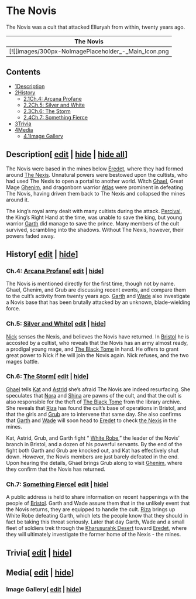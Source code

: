 # The Novis

The Novis was a cult that attacked Elluryah from within, twenty years ago.

| The Novis |
| --- |
| [![[images/300px-NoImagePlaceholder_-_Main_Icon.png|Image]]](/wiki/File:NoImagePlaceholder_-_Main_Icon.png) |

## Contents

- [1Description](#Description)
- [2History](#History)
  - [2.1Ch.4: Arcana Profane](#Ch.4:_Arcana_Profane)
  - [2.2Ch.5: Silver and White](#Ch.5:_Silver_and_White)
  - [2.3Ch.6: The Storm](#Ch.6:_The_Storm)
  - [2.4Ch.7: Something Fierce](#Ch.7:_Something_Fierce)
- [3Trivia](#Trivia)
- [4Media](#Media)
  - [4.1Image Gallery](#Image_Gallery)

## Description\[ [edit](/wiki/The_Novis?action=edit&section=1 "Edit section: Description") \| [hide](/wiki/The_Novis "Expand or collapse this section") \| [hide all](/wiki/The_Novis "Expand or collapse all sections on this page")\]

The Novis were based in the mines below [Eredet](/wiki/Eredet "Eredet"), where they had formed around [The Nexis](/wiki/The_Nexis "The Nexis"). Unnatural powers were bestowed upon the cultists, who had used The Nexis to open a portal to another world. Witch [Ghael](/wiki/Ghael "Ghael"), Great Mage [Ghenim](/wiki/Ghenim "Ghenim"), and dragonborn warrior [Atlas](/wiki/Atlas "Atlas") were prominent in defeating The Novis, having driven them back to The Nexis and collapsed the mines around it.

The king’s royal army dealt with many cultists during the attack. [Percival](/wiki/Percival?action=edit&redlink=1 "Percival (page does not exist)"), the King’s Right Hand at the time, was unable to save the king, but young warrior [Garth](/wiki/Garth "Garth") did manage to save the prince. Many members of the cult survived, scrambling into the shadows. Without The Nexis, however, their powers faded away.

## History\[ [edit](/wiki/The_Novis?action=edit&section=2 "Edit section: History") \| [hide](/wiki/The_Novis "Expand or collapse this section")\]

### Ch.4: [Arcana Profane](/wiki/Arcana_Profane "Arcana Profane")\[ [edit](/wiki/The_Novis?action=edit&section=3 "Edit section: Ch.4: Arcana Profane") \| [hide](/wiki/The_Novis "Expand or collapse this section")\]

The Novis is mentioned directly for the first time, though not by name. Ghael, Ghenim, and Grub are discussing recent events, and compare them to the cult’s activity from twenty years ago. [Garth](/wiki/Garth "Garth") and [Wade](/wiki/Wade "Wade") also investigate a Novis base that has been brutally attacked by an unknown, blade-wielding force.

### Ch.5: [Silver and White](/wiki/Silver_and_White "Silver and White")\[ [edit](/wiki/The_Novis?action=edit&section=4 "Edit section: Ch.5:  Silver and White") \| [hide](/wiki/The_Novis "Expand or collapse this section")\]

[Nick](/wiki/Nick "Nick") senses the Nexis, and believes the Novis have returned. In [Bristol](/wiki/Bristol "Bristol") he is accosted by a cultist, who reveals that the Novis has an army almost ready, a prodigal young mage, and [The Black Tome](/wiki/The_Black_Tome?action=edit&redlink=1 "The Black Tome (page does not exist)") in hand. He offers to grant great power to Nick if he will join the Novis again. Nick refuses, and the two mages battle.

### Ch.6: [The Storm](/wiki/The_Storm "The Storm")\[ [edit](/wiki/The_Novis?action=edit&section=5 "Edit section: Ch.6: The Storm") \| [hide](/wiki/The_Novis "Expand or collapse this section")\]

[Ghael](/wiki/Ghael "Ghael") tells [Kat](/wiki/Kat "Kat") and [Astrid](/wiki/Astrid "Astrid") she’s afraid The Novis are indeed resurfacing. She speculates that [Nora](/wiki/Nora "Nora") and [Shina](/wiki/Shina "Shina") are pawns of the cult, and that the cult is also responsible for the theft of [The Black Tome](/wiki/The_Black_Tome?action=edit&redlink=1 "The Black Tome (page does not exist)") from the library archive. She reveals that [Riza](/wiki/Riza "Riza") has found the cult’s base of operations in Bristol, and that the girls and [Grub](/wiki/Grub "Grub") are to intervene that same day. She also confirms that [Garth](/wiki/Garth "Garth") and [Wade](/wiki/Wade "Wade") will soon head to [Eredet](/wiki/Eredet "Eredet") to check [the Nexis](/wiki/The_Nexis "The Nexis") in the mines.

Kat, Astrid, Grub, and Garth fight “ [White Robe](/wiki/White_Robe "White Robe"),” the leader of the Novis’ branch in Bristol, and a dozen of his powerful servants. By the end of the fight both Garth and Grub are knocked out, and Kat has effectively shut down. However, the Novis members are just barely defeated in the end. Upon hearing the details, Ghael brings Grub along to visit [Ghenim](/wiki/Ghenim "Ghenim"), where they confirm that the Novis has returned.

### Ch.7: [Something Fierce](/wiki/Something_Fierce "Something Fierce")\[ [edit](/wiki/The_Novis?action=edit&section=6 "Edit section: Ch.7: Something Fierce") \| [hide](/wiki/The_Novis "Expand or collapse this section")\]

A public address is held to share information on recent happenings with the people of [Bristol](/wiki/Bristol "Bristol"). Garth and Wade assure them that in the unlikely event that the Novis returns, they are equipped to handle the cult. [Riza](/wiki/Riza "Riza") brings up White Robe defeating Garth, which lets the people know that they should in fact be taking this threat seriously. Later that day Garth, Wade and a small fleet of soldiers trek through the [Kharusurahk Desert](/wiki/Kharusurahk_Desert "Kharusurahk Desert") toward [Eredet](/wiki/Eredet "Eredet"), where they will ultimately investigate the former home of the Nexis - the mines.

## Trivia\[ [edit](/wiki/The_Novis?action=edit&section=7 "Edit section: Trivia") \| [hide](/wiki/The_Novis "Expand or collapse this section")\]

## Media\[ [edit](/wiki/The_Novis?action=edit&section=8 "Edit section: Media") \| [hide](/wiki/The_Novis "Expand or collapse this section")\]

### Image Gallery\[ [edit](/wiki/The_Novis?action=edit&section=9 "Edit section: Image Gallery") \| [hide](/wiki/The_Novis "Expand or collapse this section")\]